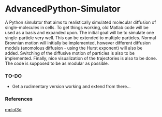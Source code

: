 # AdvancedPython-Simulator
A Python simulator that aims to realistically simulated molecular diffusion of single-molecules in cells. To get things working, old Matlab
code will be used as a basis and expanded upon. The initial goal will be to simulate one single-particle very well. This can be extended to multiple particles.
Normal Brownian motion will initially be implemented, however different diffusion models (anomolous diffusion - using the Hurst exponent) will also be added. Switching of the diffusive motion of particles is also to be implemented. Finally, nice visualization of the trajectories is also to be done. The code is supposed to be as modular as possible. 

### TO-DO
* Get a rudimentary version working and extend from there... 

### References
[mplot3d](https://matplotlib.org/stable/tutorials/toolkits/mplot3d.html)
